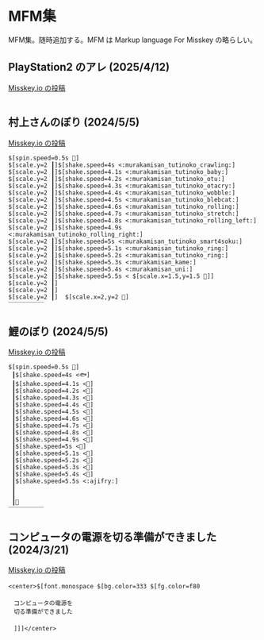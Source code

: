 # MFM集

MFM集。随時追加する。MFM は Markup language For Misskey の略らしい。

## PlayStation2 のアレ (2025/4/12)

[Misskey.io の投稿](https://misskey.io/notes/a6hnnmxqmgg10fk9)

<div id="article_mfm_ps2"><pre class="lang_mfm"></pre></div>
<script src="./mfm_ps2.js"></script>

## 村上さんのぼり (2024/5/5)

[Misskey.io の投稿](https://misskey.io/notes/9swwzqx35qnn0edo)

```mfm
$[spin.speed=0.5s 🛞]
$[scale.y=2 ┃]$[shake.speed=4s <:murakamisan_tutinoko_crawling:]
$[scale.y=2 ┃]$[shake.speed=4.1s <:murakamisan_tutinoko_baby:]
$[scale.y=2 ┃]$[shake.speed=4.2s <:murakamisan_tutinoko_otu:]
$[scale.y=2 ┃]$[shake.speed=4.3s <:murakamisan_tutinoko_otacry:]
$[scale.y=2 ┃]$[shake.speed=4.4s <:murakamisan_tutinoko_wobble:]
$[scale.y=2 ┃]$[shake.speed=4.5s <:murakamisan_tutinoko_blebcat:]
$[scale.y=2 ┃]$[shake.speed=4.6s <:murakamisan_tutinoko_rolling:]
$[scale.y=2 ┃]$[shake.speed=4.7s <:murakamisan_tutinoko_stretch:]
$[scale.y=2 ┃]$[shake.speed=4.8s <:murakamisan_tutinoko_rolling_left:]
$[scale.y=2 ┃]$[shake.speed=4.9s <:murakamisan_tutinoko_rolling_right:]
$[scale.y=2 ┃]$[shake.speed=5s <:murakamisan_tutinoko_smart4soku:]
$[scale.y=2 ┃]$[shake.speed=5.1s <:murakamisan_tutinoko_ring:]
$[scale.y=2 ┃]$[shake.speed=5.2s <:murakamisan_tutinoko_ring:]
$[scale.y=2 ┃]$[shake.speed=5.3s <:murakamisan_kame:]
$[scale.y=2 ┃]$[shake.speed=5.4s <:murakamisan_uni:]
$[scale.y=2 ┃]$[shake.speed=5.5s < $[scale.x=1.5,y=1.5 🧠]]
$[scale.y=2 ┃]
$[scale.y=2 ┃]
$[scale.y=2 ┃]  $[scale.x=2,y=2 🏡]
￣￣￣￣￣￣
```

## 鯉のぼり (2024/5/5)

[Misskey.io の投稿](https://misskey.io/notes/9swvtyschcel015s)

```mfm
$[spin.speed=0.5s 🛞]
 ┃$[shake.speed=4s <🐟]
 ┃$[shake.speed=4.1s <🐠]
 ┃$[shake.speed=4.2s <🐡]
 ┃$[shake.speed=4.3s <🦈]
 ┃$[shake.speed=4.4s <🐬]
 ┃$[shake.speed=4.5s <🐳]
 ┃$[shake.speed=4.6s <🦭]
 ┃$[shake.speed=4.7s <🦀]
 ┃$[shake.speed=4.8s <🦞]
 ┃$[shake.speed=4.9s <🐙]
 ┃$[shake.speed=5s <🦑]
 ┃$[shake.speed=5.1s <🪼]
 ┃$[shake.speed=5.2s <🐚]
 ┃$[shake.speed=5.3s <🪸]
 ┃$[shake.speed=5.4s <🍤]
 ┃$[shake.speed=5.5s <:ajifry:]
 ┃
 ┃
 ┃🏡
￣￣￣￣￣￣
```

## コンピュータの電源を切る準備ができました (2024/3/21)

[Misskey.io の投稿](https://misskey.io/notes/9r4udntguze0030c)

```mfm
<center>$[font.monospace $[bg.color=333 $[fg.color=f80 ㅤ
ㅤ
ㅤコンピュータの電源をㅤ
ㅤ切る準備ができましたㅤ
ㅤ
ㅤ]]]</center>
```
